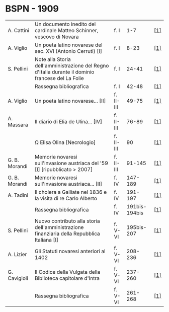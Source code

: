 # BSPN - 1909

<table>
    <tr>
        <td>A. Cattini</td>
        <td>Un documento inedito del cardinale Matteo Schinner, vescovo di Novara</td>
        <td>f. I</td>
        <td>1-7</td>
        <td><a href="https://en.calameo.com/read/0072607354e59d528fb64">[1]</a></td>
    </tr>
    <tr>
        <td>A. Viglio</td>
        <td>Un poeta latino novarese del sec. XVI (Antonio Cerruti) [I]</td>
        <td>f. I</td>
        <td>8-23</td>
        <td><a href="https://en.calameo.com/read/0072607354e59d528fb64">[1]</a></td>
    </tr>
    <tr>
        <td>S. Pellini</td>
        <td>Note alla Storia dell'amministrazione del Regno d'Italia durante il dominio francese del La Folie</td>
        <td>f. I</td>
        <td>24-41</td>
        <td><a href="https://en.calameo.com/read/0072607354e59d528fb64">[1]</a></td>
    </tr>
    <tr>
        <td></td>
        <td>Rassegna bibliografica</td>
        <td>f. I</td>
        <td>42-48</td>
        <td><a href="https://en.calameo.com/read/0072607354e59d528fb64">[1]</a></td>
    </tr>
    <tr>
        <td>A. Viglio</td>
        <td>Un poeta latino novarese... [II]</td>
        <td>f. II-III</td>
        <td>49-75</td>
        <td><a href="https://en.calameo.com/read/007260735ccc09f967686">[1]</a></td>
    </tr>
    <tr>
        <td>A. Massara</td>
        <td>Il diario di Elia de Ulina... [IV]</td>
        <td>f. II-III</td>
        <td>76-89</td>
        <td><a href="https://en.calameo.com/read/007260735ccc09f967686">[1]</a></td>
    </tr>
    <tr>
        <td></td>
        <td>Ω Elisa Olina [Necrologio]</td>
        <td>f. II-III</td>
        <td>90</td>
        <td><a href="https://en.calameo.com/read/007260735ccc09f967686">[1]</a></td>
    </tr>
    <tr>
        <td>G. B. Morandi</td>
        <td>Memorie novaresi sull'invasione austriaca del '59 [I] [ripubblicato > 2007]</td>
        <td>f. II-III</td>
        <td>91-145</td>
        <td><a href="https://en.calameo.com/read/007260735ccc09f967686">[1]</a></td>
    </tr>
    <tr>
        <td>G. B. Morandi</td>
        <td>Memorie novaresi sull'invasione austriaca... [II]</td>
        <td>f. IV</td>
        <td>147-189</td>
        <td><a href="https://en.calameo.com/read/007260735fdf2fea3e389">[1]</a></td>
    </tr>
    <tr>
        <td>A. Tadini</td>
        <td>Il cholera a Galliate nel 1836 e la visita di re Carlo Alberto</td>
        <td>f. IV</td>
        <td>191-197</td>
        <td><a href="https://en.calameo.com/read/007260735fdf2fea3e389">[1]</a></td>
    </tr>
    <tr>
        <td></td>
        <td>Rassegna bibliografica</td>
        <td>f. IV</td>
        <td>191bis-194bis</td>
        <td><a href="https://en.calameo.com/read/007260735fdf2fea3e389">[1]</a></td>
    </tr>
    <tr>
        <td>S. Pellini</td>
        <td>Nuovo contributo alla storia dell'amministrazione finanziaria della Repubblica Italiana [I]</td>
        <td>f. V-VI</td>
        <td>195bis-207</td>
        <td><a href="https://en.calameo.com/read/0072607351565173b9750">[1]</a></td>
    </tr>
    <tr>
        <td>A. Lizier</td>
        <td>Gli Statuti novaresi anteriori al 1402</td>
        <td>f. V-VI</td>
        <td>208-236</td>
        <td><a href="https://en.calameo.com/read/0072607351565173b9750">[1]</a></td>
    </tr>
    <tr>
        <td>G. Cavigioli</td>
        <td>Il Codice della Vulgata della Biblioteca capitolare d'Intra</td>
        <td>f. V-VI</td>
        <td>237-260</td>
        <td><a href="https://en.calameo.com/read/0072607351565173b9750">[1]</a></td>
    </tr>
    <tr>
        <td></td>
        <td>Rassegna bibliografica</td>
        <td>f. V-VI</td>
        <td>261-268</td>
        <td><a href="https://en.calameo.com/read/0072607351565173b9750">[1]</a></td>
    </tr>
</table>
